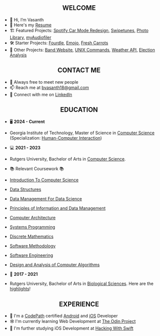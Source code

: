 <h2 align="center">WELCOME</h2>

- 👋 Hi, I’m Vasanth
- 📝 Here's my [Resume](https://drive.google.com/file/d/1gG5gFIiynHHlRPvGQbWnj2qEDHsx1EFq/view?usp=sharing)
- 🏗️ Featured Projects: [Spotify Car Mode Redesign](https://github.com/vvhawk/spotify-car-mode-redesign), [Swipetunes](https://github.com/vvhawk/swipetunes), [Photo Library](https://github.com/vvhawk/photo-library-app), [myAudiofiler](https://github.com/vvhawk/myaudiofiler)
- 🛠️ Starter Projects: [Fourdle](https://github.com/vvhawk/fourdle), [Emojo](https://github.com/vvhawk/mood-ring), [Fresh Carrots](https://github.com/vvhawk/fresh-carrots)
- 🚧 Other Projects: [Band Website](https://github.com/vvhawk/band-website), [UNIX Commands](https://github.com/vvhawk/UNIX-commands), [Weather API](https://github.com/vvhawk/weather-api), [Election Analysis](https://github.com/vvhawk/election-analysis)

<h2 align="center">CONTACT ME</h2>  

- 🤝 Always free to meet new people   
- 📫 Reach me at bvasanth18@gmail.com
- 🔗 Connect with me on [LinkedIn](https://www.linkedin.com/in/vasanthbanumurthy/)

<h2 align="center">EDUCATION</h2> 

- 🖥️ **2024 - Current**
- Georgia Institute of Technology, Master of Science in [Computer Science](https://omscs.gatech.edu/) (Specialization: [Human-Computer Interaction](https://omscs.gatech.edu/specialization-human-computer-interaction))
  
- 💻 **2021 - 2023**
- Rutgers University, Bachelor of Arts in [Computer Science](https://www.cs.rutgers.edu/).
- 📚 Relevant Coursework 📚
- [Introduction To Computer Science](https://www.cs.rutgers.edu/academics/undergraduate/course-synopses/course-details/01-198-111-introduction-to-computer-science)
- [Data Structures](https://www.cs.rutgers.edu/academics/undergraduate/course-synopses/course-details/01-198-112-data-structures)
- [Data Management For Data Science](https://www.cs.rutgers.edu/academics/undergraduate/course-synopses/course-details/01-198-210-data-management-for-data-science)
- [Principles of Information and Data Management](https://www.cs.rutgers.edu/academics/undergraduate/course-synopses/course-details/01-198-336-principles-of-information-and-data-management)
- [Computer Architecture](https://www.cs.rutgers.edu/academics/undergraduate/course-synopses/course-details/01-198-211-computer-architecture)
- [Systems Programming](https://www.cs.rutgers.edu/academics/undergraduate/course-synopses/course-details/01-198-214-systems-programming)
- [Discrete Mathematics](https://www.cs.rutgers.edu/academics/undergraduate/course-synopses/course-details/01-198-205-introduction-to-discrete-structures-i)
- [Software Methodology](https://www.cs.rutgers.edu/academics/undergraduate/course-synopses/course-details/01-198-213-software-methodology)
- [Software Engineering](https://www.cs.rutgers.edu/academics/undergraduate/course-synopses/course-details/01-198-431-software-engineering)
- [Design and Analysis of Computer Algorithms](https://www.cs.rutgers.edu/academics/undergraduate/course-synopses/course-details/01-198-344-design-and-analysis-of-computer-algorithms)
  
- 🧬 **2017 - 2021**
-  Rutgers University, Bachelor of Arts in [Biological Sciences](https://biology.rutgers.edu/). Here are the [highlights](https://drive.google.com/file/d/1Pc6EUy1iW4-hQpqHJOucBC1_PrZ64XyE/view?usp=sharing)!


<h2 align="center">EXPERIENCE</h2> 

- 🤖 I'm a [CodePath](https://www.codepath.org/about) certified [Android](https://www.codepath.org/courses/android-development) and [iOS](https://www.codepath.org/courses/ios-development) Developer
- 🕸️ I'm currently learning Web Development at [The Odin Project](https://www.theodinproject.com)
- 🍎 I'm further studying iOS Development at [Hacking With Swift](https://www.hackingwithswift.com/) 



<!---
vvhawk/vvhawk is a ✨ special ✨ repository because its `README.md` (this file) appears on your GitHub profile.
You can click the Preview link to take a look at your changes.
--->
